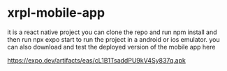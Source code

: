 # xrpl-mobile-app
it is a react native project you can clone the repo and run npm install
and then run npx expo start to run the project in a android or ios emulator.
you can also download and test the deployed version of the mobile app here

https://expo.dev/artifacts/eas/cL1B1TsaddPU9kV4Sy837q.apk
